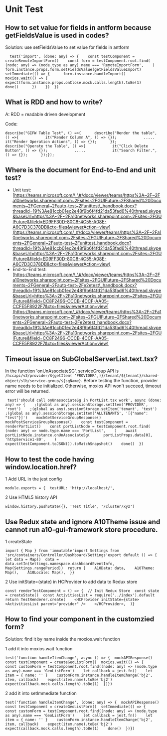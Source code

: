 # Unit Test

## How to set value for fields in antform because getFieldsValue is used in codes?  <a id="how-to-set-value-for-fields-in-antform-because-getfieldsvalue-is-used-in-codes"></a>

Solution: use setFieldsValue to set value for fields in antform

```text
  test('import', (done: any) => {    const testComponent = createRemoteImportForm()    const form = testComponent.root.find(      (node: any) => (node.type as any).name === 'RemoteImportForm',    )    form.instance.props.form.setFieldsValue(getFieldsValueImport)    setImmediate(() => {      form.instance.handleImport()      moxios.wait(() => {        expect(form.instance.props.onClose.mock.calls.length).toBe(1)        done()      })    })  })
```

## What is RDD and how to write?  <a id="what-is-rdd-and-how-to-write"></a>

A: RDD = readable driven development

Code:

```text
describe("GIFW Table Test", () =>{      describe("Render the table", () =>{            it("Render Column A", () => {});            .....            it("Render Operation Actions", () => {});      });​      describe("Operate the Table", () =>{            it("Click Delete Button", () => {});            .....            it("Search Filter.", () => {});      });​});
```

## Where is the document for End-to-End and unit test?  <a id="where-is-the-document-for-end-to-end-and-unit-test"></a>

* Unit test: [https://teams.microsoft.com/\_\#/docx/viewer/teams/https%3A~2F~2Fa10networks.sharepoint.com~2Fsites~2FGUIFuture~2FShared%20Documents~2FGeneral~2Fauto-test~2Funittest\_handbook.docx?threadId=19%3Ae81ccb01ec2e48f9b6f4fd21da53fad6%40thread.skype&baseUrl=https%3A~2F~2Fa10networks.sharepoint.com~2Fsites~2FGUIFuture&fileId=ED9FF30D-80C8-4C55-A08E-A6C7D3C378DB&ctx=files&viewerAction=view](https://teams.microsoft.com/_#/docx/viewer/teams/https%3A~2F~2Fa10networks.sharepoint.com~2Fsites~2FGUIFuture~2FShared%20Documents~2FGeneral~2Fauto-test~2Funittest_handbook.docx?threadId=19%3Ae81ccb01ec2e48f9b6f4fd21da53fad6%40thread.skype&baseUrl=https%3A~2F~2Fa10networks.sharepoint.com~2Fsites~2FGUIFuture&fileId=ED9FF30D-80C8-4C55-A08E-A6C7D3C378DB&ctx=files&viewerAction=view)​
* End-to-End test: [https://teams.microsoft.com/\_\#/docx/viewer/teams/https%3A~2F~2Fa10networks.sharepoint.com~2Fsites~2FGUIFuture~2FShared%20Documents~2FGeneral~2Fauto-test~2Fe2etest\_handbook.docx?threadId=19%3Ae81ccb01ec2e48f9b6f4fd21da53fad6%40thread.skype&baseUrl=https%3A~2F~2Fa10networks.sharepoint.com~2Fsites~2FGUIFuture&fileId=CC8F2496-CCCB-4CCF-AA05-CCFE5F8922F7&ctx=files&viewerAction=view](https://teams.microsoft.com/_#/docx/viewer/teams/https%3A~2F~2Fa10networks.sharepoint.com~2Fsites~2FGUIFuture~2FShared%20Documents~2FGeneral~2Fauto-test~2Fe2etest_handbook.docx?threadId=19%3Ae81ccb01ec2e48f9b6f4fd21da53fad6%40thread.skype&baseUrl=https%3A~2F~2Fa10networks.sharepoint.com~2Fsites~2FGUIFuture&fileId=CC8F2496-CCCB-4CCF-AA05-CCFE5F8922F7&ctx=files&viewerAction=view)​

## Timeout issue on SubGlobalServerList.text.tsx?  <a id="timeout-issue-on-subglobalserverlist-text-tsx"></a>

In the function 'onUnAssociateSG', serviceGroup API is `/hccapi/v3/provider/${getItem( 'PROVIDER',)}/tenant/${tenant}/shared-object/slb/service-group/${sgName}`. Before testing the function, provider name needs to be initialized. Otherwise, moxios API won't succeed, timeout error will be returned.

```text
 test('should call onUnassociateSg in PortList.tsx work', async (done: any) => {    ;(global as any).sessionStorage.setItem('PROVIDER', 'root')    ;(global as any).sessionStorage.setItem('tenant', 'test')    ;(global as any).sessionStorage.setItem('ALLTENANTS', '[{"name": "test"}]')    mockGetServiceGroupResponse()    mockPostServiceGroupResponse()    const testComponent = renderPortList()    const portListNode = testComponent.root.find(      (node: any) => node.type.name === 'PortList',    )    await portListNode.instance.onUnAssociateSg(      portListProps.data[0],      'httpService1-80',    )    expect(testComponent.toJSON()).toMatchSnapshot()    done()  })
```

## How to test the code having window.location.href?  <a id="how-to-test-the-code-having-window-location-href"></a>

1 Add URL in the jest config

```text
module.exports = {  testURL: 'http://localhost/',
```

2 Use HTML5 history API

```text
window.history.pushState({}, 'Test Title', '/cluster/xyz')
```

## Use Redux state and ignore A10Theme issue and cannot run a10-gui-framework store procedure.  <a id="use-redux-state-and-ignore-a-10-theme-issue-and-cannot-run-a-10-gui-framework-store-procedure"></a>

1 createState

```text
import { Map } from 'immutable'import Settings from 'src/containers/Controller/Dashboard/Settings'​export default () => {  let data = Map()  data = data.setIn(Settings.namespace.dashboardEventInfo, Map(Settings.rangePeriod))  return {    A10Data: data,    A10Theme: Map(),    A10Locale: Map(),  }}
```

2 Use initState={state} in HCProvider to add data to Redux store

```text
const renderTestComponent = () => {  // Init Redux Store  const state = createState()  const ActivitiesList = require('../index').default  return TestRenderer.create(    <HCProvider initState={state>      <ActivitiesList parent="provider" />    </HCProvider>,  )}
```

## How to find your component in the customzied form?  <a id="how-to-find-your-component-in-the-customzied-form"></a>

Solution: find it by name inside the moxios.wait function

1 add it into moxios.wait function

```text
test('function handleItemChange', async () => {  mockAPIResponse()  const testComponent = createGeoListForm()  moxios.wait(() => {    const customForm = testComponent.root.find((node: any) => (node.type as any).name === 'GeoListForm')    let callback = jest.fn()    let item = { name: '' }    customForm.instance.handleItemChange('bj2', item, callback)    expect(item.name).toBe('bj2')    expect(callback.mock.calls.length).toBe(1)  })})
```

2 add it into setImmediate function

```text
test('function handleItemChange', (done: any) => {  mockAPIResponse()  const testComponent = createGeoListForm()  setImmediate(() => {    const customForm = testComponent.root.find((node: any) => (node.type as any).name === 'GeoListForm')    let callback = jest.fn()    let item = { name: '' }    customForm.instance.handleItemChange('bj2', item, callback)    expect(item.name).toBe('bj2')    expect(callback.mock.calls.length).toBe(1)    done()  })})
```

